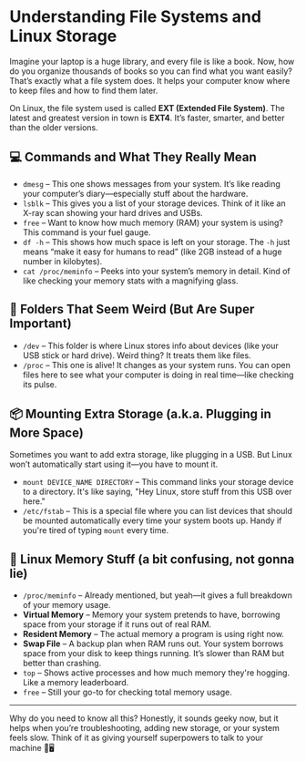 # Understanding File Systems and Linux Storage

Imagine your laptop is a huge library, and every file is like a book. Now, how do you organize thousands of books so you can find what you want easily? That’s exactly what a file system does. It helps your computer know where to keep files and how to find them later.

On Linux, the file system used is called **EXT (Extended File System)**. The latest and greatest version in town is **EXT4**. It’s faster, smarter, and better than the older versions.

## 💻 Commands and What They Really Mean

- `dmesg` – This one shows messages from your system. It’s like reading your computer’s diary—especially stuff about the hardware.
- `lsblk` – This gives you a list of your storage devices. Think of it like an X-ray scan showing your hard drives and USBs.
- `free` – Want to know how much memory (RAM) your system is using? This command is your fuel gauge.
- `df -h` – This shows how much space is left on your storage. The `-h` just means “make it easy for humans to read” (like 2GB instead of a huge number in kilobytes).
- `cat /proc/meminfo` – Peeks into your system’s memory in detail. Kind of like checking your memory stats with a magnifying glass.

## 📁 Folders That Seem Weird (But Are Super Important)

- `/dev` – This folder is where Linux stores info about devices (like your USB stick or hard drive). Weird thing? It treats them like files.
- `/proc` – This one is alive! It changes as your system runs. You can open files here to see what your computer is doing in real time—like checking its pulse.

## 📦 Mounting Extra Storage (a.k.a. Plugging in More Space)

Sometimes you want to add extra storage, like plugging in a USB. But Linux won’t automatically start using it—you have to mount it.

- `mount DEVICE_NAME DIRECTORY` – This command links your storage device to a directory. It's like saying, "Hey Linux, store stuff from this USB over here."
- `/etc/fstab` – This is a special file where you can list devices that should be mounted automatically every time your system boots up. Handy if you're tired of typing `mount` every time.

## 🧠 Linux Memory Stuff (a bit confusing, not gonna lie)

- `/proc/meminfo` – Already mentioned, but yeah—it gives a full breakdown of your memory usage.
- **Virtual Memory** – Memory your system pretends to have, borrowing space from your storage if it runs out of real RAM.
- **Resident Memory** – The actual memory a program is using right now.
- **Swap File** – A backup plan when RAM runs out. Your system borrows space from your disk to keep things running. It’s slower than RAM but better than crashing.
- `top` – Shows active processes and how much memory they're hogging. Like a memory leaderboard.
- `free` – Still your go-to for checking total memory usage.

---

Why do you need to know all this? Honestly, it sounds geeky now, but it helps when you’re troubleshooting, adding new storage, or your system feels slow. Think of it as giving yourself superpowers to talk to your machine 💪🖥️
